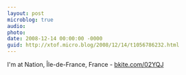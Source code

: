```yaml
---
layout: post
microblog: true
audio: 
photo: 
date: 2008-12-14 00:00:00 -0000
guid: http://xtof.micro.blog/2008/12/14/t1056786232.html
---
```

I'm at Nation, Île-de-France, France - [bkite.com/02YQJ](http://bkite.com/02YQJ)
